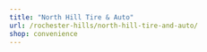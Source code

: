 ```yaml
---
title: "North Hill Tire & Auto"
url: /rochester-hills/north-hill-tire-and-auto/
shop: convenience
---
```

